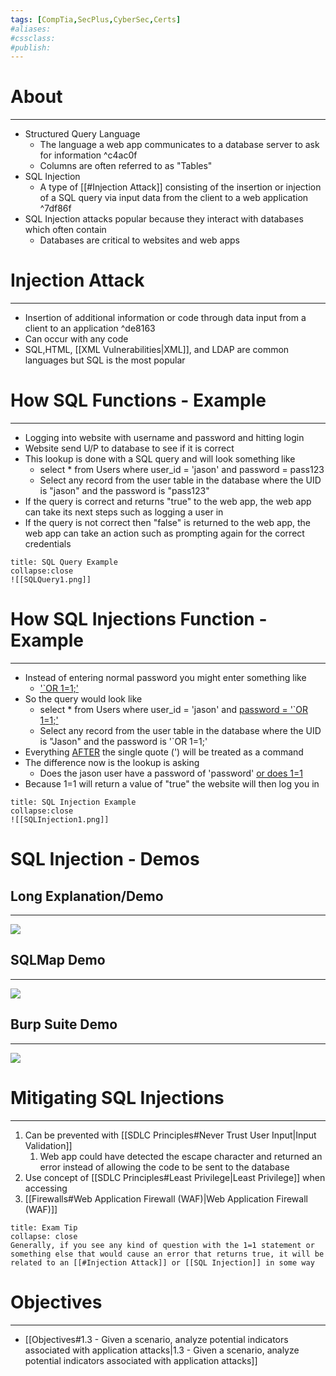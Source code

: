 ```yaml
---
tags: [CompTia,SecPlus,CyberSec,Certs]
#aliases:
#cssclass:
#publish:
---
```


# About
---
- Structured Query Language
	- The language a web app communicates to a database server to ask for information ^c4ac0f
	- Columns are often referred to as "Tables"
- SQL Injection
	- A type of [[#Injection Attack]] consisting of the insertion or injection of a SQL query via input data from the client to a web application ^7df86f
- SQL Injection attacks popular because they interact with databases which often contain
	- Databases are critical to websites and web apps

# Injection Attack
---
- Insertion of additional information or code through data input from a client to an application ^de8163
- Can occur with any code
- SQL,HTML, [[XML Vulnerabilities|XML]], and LDAP are common languages but SQL is the most popular

# How SQL Functions - Example
---
- Logging into website with username and password and hitting login
- Website send U/P to database to see if it is correct
- This lookup is done with a SQL query and will look something like
	- select * from Users where user_id = 'jason' and password = pass123
	- Select any record from the user table in the database where the UID is "jason" and the password is "pass123"
- If the query is correct and returns "true" to the web app, the web app can take its next steps such as logging a user in
- If the query is not correct then "false" is returned to the web app, the web app can take an action such as prompting again for the correct credentials

```ad-example
title: SQL Query Example
collapse:close
![[SQLQuery1.png]]
```

# How SQL Injections Function - Example
---
- Instead of entering normal password you might enter something like
	- <u>'`OR 1=1;'</u>
- So the query would look like
	- select * from Users where user_id = 'jason' and <u>password = '`OR 1=1;'</u>
	- Select any record from the user table in the database where the UID is "Jason" and the password is '`OR 1=1;'
- Everything <u>AFTER</u> the single quote (') will be treated as a command
- The difference now is the lookup is asking
	- Does the jason user have a password of 'password' <u>or does 1=1</u>
- Because 1=1 will return a value of "true" the website will then log you in

```ad-example
title: SQL Injection Example
collapse:close
![[SQLInjection1.png]]
```

# SQL Injection - Demos

## Long Explanation/Demo
---

![](https://www.youtube.com/watch?v=ciNHn38EyRc)

## SQLMap Demo
---

![](https://www.youtube.com/watch?v=cx6Xs3F_1Uc)

## Burp Suite Demo
---

![](https://www.youtube.com/watch?v=cyWmZ2WgnEE)

# Mitigating SQL Injections
---
1. Can be prevented with [[SDLC Principles#Never Trust User Input|Input Validation]]
	1. Web app could have detected the escape character and returned an error instead of allowing the code to be sent to the database
2. Use concept of [[SDLC Principles#Least Privilege|Least Privilege]] when accessing
3. [[Firewalls#Web Application Firewall (WAF)|Web Application Firewall (WAF)]]

```ad-tip
title: Exam Tip
collapse: close
Generally, if you see any kind of question with the 1=1 statement or something else that would cause an error that returns true, it will be related to an [[#Injection Attack]] or [[SQL Injection]] in some way
```

# Objectives
---
- [[Objectives#1.3 - Given a scenario, analyze potential indicators associated with application attacks|1.3 - Given a scenario, analyze potential indicators associated with application attacks]]